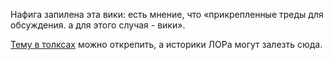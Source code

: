 Нафига запилена эта вики: есть мнение, что «прикрепленные треды для
обсуждения. а для этого случая - вики».

[Тему в толксах](http://www.linux.org.ru/forum/talks/6937079) можно
открепить, а историки ЛОРа могут залезть сюда.